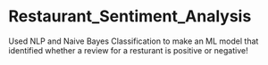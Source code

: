 # Restaurant_Sentiment_Analysis
 Used NLP and Naive Bayes Classification to make an ML model that identified whether a review for a resturant is positive or negative!

